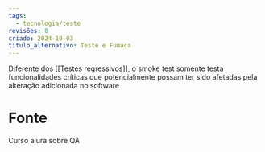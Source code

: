 ```yaml
---
tags:
  - tecnologia/teste
revisões: 0
criado: 2024-10-03
título_alternativo: Teste e Fumaça
---
```

Diferente dos [[Testes regressivos]], o smoke test somente testa funcionalidades críticas que potencialmente possam ter sido afetadas pela alteração adicionada no software
# Fonte
Curso alura sobre QA